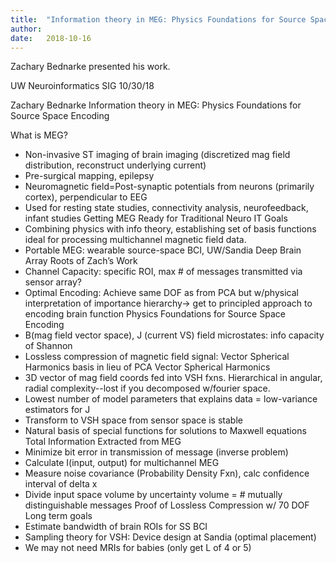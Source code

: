```yaml
---
title:  "Information theory in MEG: Physics Foundations for Source Space Encoding"
author:
date:   2018-10-16
---
```


Zachary Bednarke presented his work.

UW Neuroinformatics SIG 10/30/18

Zachary Bednarke
Information theory in MEG: Physics Foundations for Source Space Encoding

What is MEG?
- Non-invasive ST imaging of brain imaging (discretized mag field distribution, reconstruct underlying current)
- Pre-surgical mapping, epilepsy
- Neuromagnetic field=Post-synaptic potentials from neurons (primarily cortex), perpendicular to EEG
- Used for resting state studies, connectivity analysis, neurofeedback, infant studies
Getting MEG Ready for Traditional Neuro IT Goals
- Combining physics with info theory, establishing set of basis functions ideal for processing multichannel magnetic field data.
- Portable MEG: wearable source-space BCI, UW/Sandia Deep Brain Array
Roots of Zach’s Work
- Channel Capacity: specific ROI, max # of messages transmitted via sensor array?
- Optimal Encoding: Achieve same DOF as from PCA but w/physical interpretation of importance hierarchy→ get to principled approach to encoding brain function
Physics Foundations for Source Space Encoding
- B(mag field vector space), J (current VS) field microstates: info capacity of Shannon
- Lossless compression of magnetic field signal: Vector Spherical Harmonics basis in lieu of PCA
Vector Spherical Harmonics
- 3D vector of mag field coords fed into VSH fxns. Hierarchical in angular, radial complexity--lost if you decomposed w/fourier space.
- Lowest number of model parameters that explains data = low-variance estimators for J
- Transform to VSH space from sensor space is stable
- Natural basis of special functions for solutions to Maxwell equations
Total Information Extracted from MEG
- Minimize bit error in transmission of message (inverse problem)
- Calculate I(input, output) for multichannel MEG
- Measure noise covariance (Probability Density Fxn), calc confidence interval of delta x
- Divide input space volume by uncertainty volume = # mutually distinguishable messages
Proof of Lossless Compression w/ 70 DOF
Long term goals
- Estimate bandwidth of brain ROIs for SS BCI
- Sampling theory for VSH: Device design at Sandia (optimal placement)
- We may not need MRIs for babies (only get L of 4 or 5)


